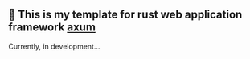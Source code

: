 ## 🦀 This is my template for rust web application framework [axum](https://docs.rs/axum)
Currently, in development...